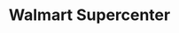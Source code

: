 ---
title: "Walmart Supercenter"
url: /billings/walmart-supercenter-king-avenue-west/
shop: Supermarkt
---